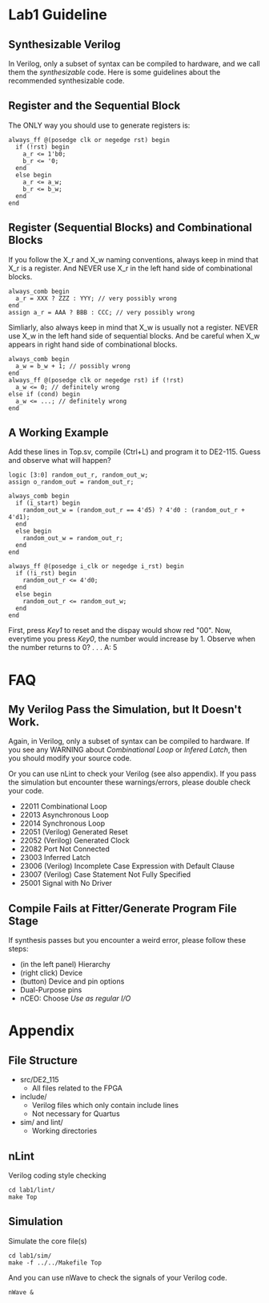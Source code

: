 # Lab1 Guideline
## Synthesizable Verilog
In Verilog, only a subset of syntax can be compiled to hardware,
and we call them the *synthesizable* code.
Here is some guidelines about the recommended synthesizable code.

## Register and the Sequential Block
The ONLY way you should use to generate registers is:

    always_ff @(posedge clk or negedge rst) begin
      if (!rst) begin
        a_r <= 1'b0;
        b_r <= '0;
      end
      else begin
        a_r <= a_w;
        b_r <= b_w;
      end
    end

## Register (Sequential Blocks) and Combinational Blocks
If you follow the X\_r and X\_w naming conventions,
always keep in mind that X\_r is a register.
And NEVER use X\_r in the left hand side of combinational blocks.

    always_comb begin
      a_r = XXX ? ZZZ : YYY; // very possibly wrong
    end
    assign a_r = AAA ? BBB : CCC; // very possibly wrong

Simliarly, also always keep in mind that X\_w is usually not a register.
NEVER use X\_w in the left hand side of sequential blocks.
And be careful when X\_w appears in right hand side of combinational blocks.

    always_comb begin
      a_w = b_w + 1; // possibly wrong
    end
    always_ff @(posedge clk or negedge rst) if (!rst)
      a_w <= 0; // definitely wrong
    else if (cond) begin
      a_w <= ...; // definitely wrong
    end

## A Working Example
Add these lines in Top.sv, compile (Ctrl+L) and program it to DE2-115.
Guess and observe what will happen?

    logic [3:0] random_out_r, random_out_w;
    assign o_random_out = random_out_r;
    
    always_comb begin
      if (i_start) begin
        random_out_w = (random_out_r == 4'd5) ? 4'd0 : (random_out_r + 4'd1);
      end
      else begin
        random_out_w = random_out_r;
      end
    end
    
    always_ff @(posedge i_clk or negedge i_rst) begin
      if (!i_rst) begin
        random_out_r <= 4'd0;
      end
      else begin
        random_out_r <= random_out_w;
      end
    end

First, press *Key1* to reset and the dispay would show red "00". Now, everytime you press *Key0*, the number would increase by 1.
Observe when the number returns to 0?
.
.
.
A: 5

# FAQ
## My Verilog Pass the Simulation, but It Doesn't Work.
Again, in Verilog, only a subset of syntax can be compiled to hardware.
If you see any WARNING about *Combinational Loop* or *Infered Latch*,
then you should modify your source code.

Or you can use nLint to check your Verilog (see also appendix).
If you pass the simulation but encounter these warnings/errors,
please double check your code.

* 22011 Combinational Loop
* 22013 Asynchronous Loop
* 22014 Synchronous Loop
* 22051 (Verilog) Generated Reset
* 22052 (Verilog) Generated Clock
* 22082 Port Not Connected
* 23003 Inferred Latch
* 23006 (Verilog) Incomplete Case Expression with Default Clause
* 23007 (Verilog) Case Statement Not Fully Specified
* 25001 Signal with No Driver

## Compile Fails at Fitter/Generate Program File Stage
If synthesis passes but you encounter a weird error,
please follow these steps:

* (in the left panel) Hierarchy
* (right click) Device
* (button) Device and pin options
* Dual-Purpose pins
* nCEO: Choose *Use as regular I/O*

# Appendix
## File Structure

* src/DE2\_115
	* All files related to the FPGA
* include/
	* Verilog files which only contain include lines
	* Not necessary for Quartus
* sim/ and lint/
	* Working directories

## nLint
Verilog coding style checking

    cd lab1/lint/
    make Top

## Simulation
Simulate the core file(s)

    cd lab1/sim/
    make -f ../../Makefile Top

And you can use nWave to check the signals of your Verilog code.

    nWave &
